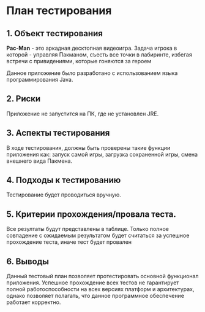 # План тестирования

## 1. Объект тестирования
**Pac-Man** - это аркадная десктопная видеоигра. Задача игрока в которой - управляя Пакманом, съесть все точки в лабиринте, избегая встречи с привидениями, которые гоняются за героем

Данное приложение было разработано с использованием языка программирования Java.

## 2. Риски
Приложение не запустится на ПК, где не установлен JRE.

## 3. Аспекты тестирования
В ходе тестирования, должны быть проверены такие функции приложения как: запуск самой игры, загрузка сохраненной игры, смена внешнего вида Пакмена.

## 4. Подходы к тестированию
Тестирование будет проводиться вручную.

## 5. Критерии прохождения/провала теста.
Все резултаты будут представлены в таблице. Только полное совпадение с ожидаемым результатом будет считаться за успешное прохождение теста, иначе тест будет провален

## 6. Выводы
Данный тестовый план позволяет протестировать основной функционал приложения. Успешное прохождение всех тестов не гарантирует полной работоспособности на всех версиях платформ и архитектурах, однако позволяет полагать, что данное программное обеспечение работает корректно.